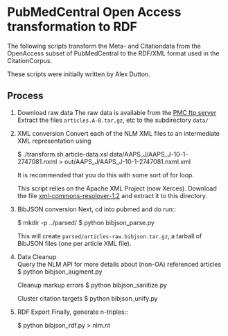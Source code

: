 PubMedCentral Open Access transformation to RDF
===============================================

The following scripts transform the Meta- and Citationdata from the
OpenAccess subset of PubMedCentral to the RDF/XML format used in the
CitationCorpus.

These scripts were initially written by Alex Dutton.

Process
-------
1. Download raw data
   The raw data is available from the
   [PMC ftp server](https://www.ncbi.nlm.nih.gov/pmc/tools/ftp/#XML_for_Data_Mining)
   Extract the files `articles.A-B.tar.gz`, etc to the subdirectory `data/`

2. XML conversion 
   Convert each of the NLM XML files to an intermediate XML representation using

    $ ./transform.sh article-data.xsl data/AAPS_J/AAPS_J-10-1-2747081.nxml > out/AAPS_J/AAPS_J-10-1-2747081.nxml.xml

   It is recommended that you do this with some sort of for loop. 
 
   This script relies on the Apache XML Project (now Xerces). Download
   the file
   [xml-commons-resolover-1.2](http://www.mirrorservice.org/sites/ftp.apache.org//xerces/xml-commons/xml-commons-resolver-1.2.tar.gz)
   and extract it to this directory.

3. BibJSON conversion
   Next, cd into pubmed and do run::
   
    $ mkdir -p ../parsed/
    $ python bibjson_parse.py

   This will create ``parsed/articles-raw.bibjson.tar.gz``, a tarball
   of BibJSON files (one per article XML file).

4. Data Cleanup  
   Query the NLM API for more details about (non-OA) referenced articles
    $ python bibjson_augment.py 

   Cleanup markup errors
    $ python bibjson_sanitize.py 
   
   Cluster citation targets
    $ python bibjson_unify.py

5. RDF Export
   Finally, generate n-triples::
   
    $ python bibjson_rdf.py > nlm.nt
    
